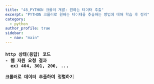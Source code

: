 ```yaml
---
title: "48_PYTHON 크롤러 개발: 원하는 데이터 추출"
excerpt: "PYTHON 크롤러로 원하는 데이터를 추출하는 방법에 대해 학습 후 정리"
category: 
  - python
author_profile: true
sidebar:
  - nav: "main" 
---
```

<h4>
<pre>
http 상태(응답) 코드
- 웹 자원 요청 결과
  ex) 404, 301, 200, ...<br>
크롤러로 데이터 추출하여 정렬하기
</pre>
</h4>
<script src="https://gist.github.com/nyj001012/fbcb645754d49de823a63219720fca47.js"></script>
